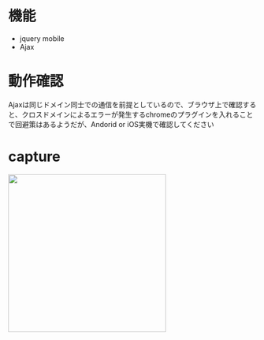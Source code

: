 # 機能

- jquery mobile
- Ajax

# 動作確認

Ajaxは同じドメイン同士での通信を前提としているので、ブラウザ上で確認すると、クロスドメインによるエラーが発生するchromeのプラグインを入れることで回避策はあるようだが、Andorid or iOS実機で確認してください

# capture

<img src="capture.gif" width=320 />
